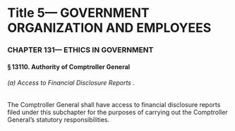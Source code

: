 
# Title 5— GOVERNMENT ORGANIZATION AND EMPLOYEES
### CHAPTER 131— ETHICS IN GOVERNMENT
#### § 13110. Authority of Comptroller General
###### (a) Access to Financial Disclosure Reports .

The Comptroller General shall have access to financial disclosure reports filed under this subchapter for the purposes of carrying out the Comptroller General’s statutory responsibilities.

